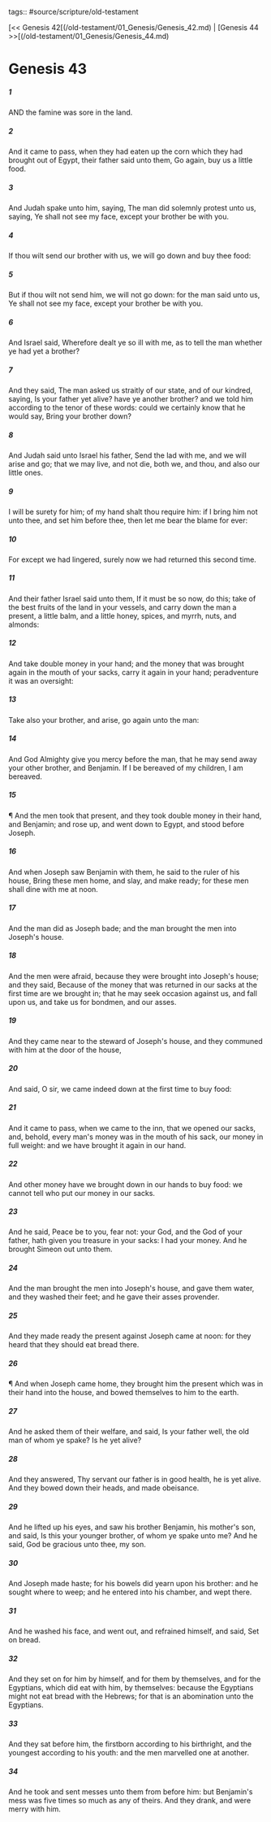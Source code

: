 tags:: #source/scripture/old-testament

[<< Genesis 42[(/old-testament/01_Genesis/Genesis_42.md) | [Genesis 44 >>[(/old-testament/01_Genesis/Genesis_44.md)

# Genesis 43

##### 1

AND the famine was sore in the land.

##### 2

And it came to pass, when they had eaten up the corn which they had brought out of Egypt, their father said unto them, Go again, buy us a little food.

##### 3

And Judah spake unto him, saying, The man did solemnly protest unto us, saying, Ye shall not see my face, except your brother be with you.

##### 4

If thou wilt send our brother with us, we will go down and buy thee food:

##### 5

But if thou wilt not send him, we will not go down: for the man said unto us, Ye shall not see my face, except your brother be with you.

##### 6

And Israel said, Wherefore dealt ye so ill with me, as to tell the man whether ye had yet a brother?

##### 7

And they said, The man asked us straitly of our state, and of our kindred, saying, Is your father yet alive? have ye another brother? and we told him according to the tenor of these words: could we certainly know that he would say, Bring your brother down?

##### 8

And Judah said unto Israel his father, Send the lad with me, and we will arise and go; that we may live, and not die, both we, and thou, and also our little ones.

##### 9

I will be surety for him; of my hand shalt thou require him: if I bring him not unto thee, and set him before thee, then let me bear the blame for ever:

##### 10

For except we had lingered, surely now we had returned this second time.

##### 11

And their father Israel said unto them, If it must be so now, do this; take of the best fruits of the land in your vessels, and carry down the man a present, a little balm, and a little honey, spices, and myrrh, nuts, and almonds:

##### 12

And take double money in your hand; and the money that was brought again in the mouth of your sacks, carry it again in your hand; peradventure it was an oversight:

##### 13

Take also your brother, and arise, go again unto the man:

##### 14

And God Almighty give you mercy before the man, that he may send away your other brother, and Benjamin. If I be bereaved of my children, I am bereaved.

##### 15

¶ And the men took that present, and they took double money in their hand, and Benjamin; and rose up, and went down to Egypt, and stood before Joseph.

##### 16

And when Joseph saw Benjamin with them, he said to the ruler of his house, Bring these men home, and slay, and make ready; for these men shall dine with me at noon.

##### 17

And the man did as Joseph bade; and the man brought the men into Joseph's house.

##### 18

And the men were afraid, because they were brought into Joseph's house; and they said, Because of the money that was returned in our sacks at the first time are we brought in; that he may seek occasion against us, and fall upon us, and take us for bondmen, and our asses.

##### 19

And they came near to the steward of Joseph's house, and they communed with him at the door of the house,

##### 20

And said, O sir, we came indeed down at the first time to buy food:

##### 21

And it came to pass, when we came to the inn, that we opened our sacks, and, behold, every man's money was in the mouth of his sack, our money in full weight: and we have brought it again in our hand.

##### 22

And other money have we brought down in our hands to buy food: we cannot tell who put our money in our sacks.

##### 23

And he said, Peace be to you, fear not: your God, and the God of your father, hath given you treasure in your sacks: I had your money. And he brought Simeon out unto them.

##### 24

And the man brought the men into Joseph's house, and gave them water, and they washed their feet; and he gave their asses provender.

##### 25

And they made ready the present against Joseph came at noon: for they heard that they should eat bread there.

##### 26

¶ And when Joseph came home, they brought him the present which was in their hand into the house, and bowed themselves to him to the earth.

##### 27

And he asked them of their welfare, and said, Is your father well, the old man of whom ye spake? Is he yet alive?

##### 28

And they answered, Thy servant our father is in good health, he is yet alive. And they bowed down their heads, and made obeisance.

##### 29

And he lifted up his eyes, and saw his brother Benjamin, his mother's son, and said, Is this your younger brother, of whom ye spake unto me? And he said, God be gracious unto thee, my son.

##### 30

And Joseph made haste; for his bowels did yearn upon his brother: and he sought where to weep; and he entered into his chamber, and wept there.

##### 31

And he washed his face, and went out, and refrained himself, and said, Set on bread.

##### 32

And they set on for him by himself, and for them by themselves, and for the Egyptians, which did eat with him, by themselves: because the Egyptians might not eat bread with the Hebrews; for that is an abomination unto the Egyptians.

##### 33

And they sat before him, the firstborn according to his birthright, and the youngest according to his youth: and the men marvelled one at another.

##### 34

And he took and sent messes unto them from before him: but Benjamin's mess was five times so much as any of theirs. And they drank, and were merry with him.
